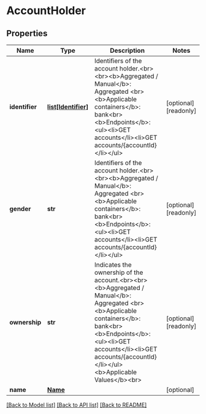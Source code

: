 # AccountHolder


## Properties
Name | Type | Description | Notes
------------ | ------------- | ------------- | -------------
**identifier** | [**list[Identifier]**](Identifier.md) | Identifiers of the account holder.&lt;br&gt;&lt;br&gt;&lt;b&gt;Aggregated / Manual&lt;/b&gt;: Aggregated &lt;br&gt;&lt;b&gt;Applicable containers&lt;/b&gt;: bank&lt;br&gt;&lt;b&gt;Endpoints&lt;/b&gt;:&lt;ul&gt;&lt;li&gt;GET accounts&lt;/li&gt;&lt;li&gt;GET accounts/{accountId}&lt;/li&gt;&lt;/ul&gt; | [optional] [readonly] 
**gender** | **str** | Identifiers of the account holder.&lt;br&gt;&lt;br&gt;&lt;b&gt;Aggregated / Manual&lt;/b&gt;: Aggregated &lt;br&gt;&lt;b&gt;Applicable containers&lt;/b&gt;: bank&lt;br&gt;&lt;b&gt;Endpoints&lt;/b&gt;:&lt;ul&gt;&lt;li&gt;GET accounts&lt;/li&gt;&lt;li&gt;GET accounts/{accountId}&lt;/li&gt;&lt;/ul&gt; | [optional] [readonly] 
**ownership** | **str** | Indicates the ownership of the account.&lt;br&gt;&lt;br&gt;&lt;b&gt;Aggregated / Manual&lt;/b&gt;: Aggregated &lt;br&gt;&lt;b&gt;Applicable containers&lt;/b&gt;: bank&lt;br&gt;&lt;b&gt;Endpoints&lt;/b&gt;:&lt;ul&gt;&lt;li&gt;GET accounts&lt;/li&gt;&lt;li&gt;GET accounts/{accountId}&lt;/li&gt;&lt;/ul&gt;&lt;b&gt;Applicable Values&lt;/b&gt;&lt;br&gt; | [optional] [readonly] 
**name** | [**Name**](Name.md) |  | [optional] 

[[Back to Model list]](../README.md#documentation-for-models) [[Back to API list]](../README.md#documentation-for-api-endpoints) [[Back to README]](../README.md)


